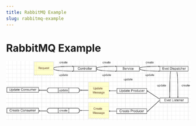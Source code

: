 ```yaml
---
title: RabbitMQ Example
slug: rabbitmq-example
---
```


RabbitMQ Example
===

![](./rabbitmq-example.png)